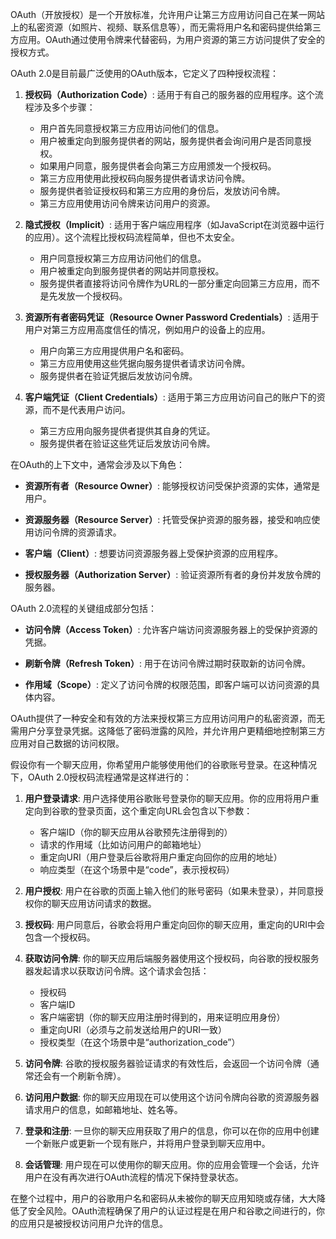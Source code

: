 OAuth（开放授权）是一个开放标准，允许用户让第三方应用访问自己在某一网站上的私密资源（如照片、视频、联系信息等），而无需将用户名和密码提供给第三方应用。OAuth通过使用令牌来代替密码，为用户资源的第三方访问提供了安全的授权方式。

OAuth 2.0是目前最广泛使用的OAuth版本，它定义了四种授权流程：

1. **授权码（Authorization Code）**:
   适用于有自己的服务器的应用程序。这个流程涉及多个步骤：
   
   - 用户首先同意授权第三方应用访问他们的信息。
   - 用户被重定向到服务提供者的网站，服务提供者会询问用户是否同意授权。
   - 如果用户同意，服务提供者会向第三方应用颁发一个授权码。
   - 第三方应用使用此授权码向服务提供者请求访问令牌。
   - 服务提供者验证授权码和第三方应用的身份后，发放访问令牌。
   - 第三方应用使用访问令牌来访问用户的资源。

2. **隐式授权（Implicit）**:
   适用于客户端应用程序（如JavaScript在浏览器中运行的应用）。这个流程比授权码流程简单，但也不太安全。
   
   - 用户同意授权第三方应用访问他们的信息。
   - 用户被重定向到服务提供者的网站并同意授权。
   - 服务提供者直接将访问令牌作为URL的一部分重定向回第三方应用，而不是先发放一个授权码。

3. **资源所有者密码凭证（Resource Owner Password Credentials）**:
   适用于用户对第三方应用高度信任的情况，例如用户的设备上的应用。
   
   - 用户向第三方应用提供用户名和密码。
   - 第三方应用使用这些凭据向服务提供者请求访问令牌。
   - 服务提供者在验证凭据后发放访问令牌。

4. **客户端凭证（Client Credentials）**:
   适用于第三方应用访问自己的账户下的资源，而不是代表用户访问。
   
   - 第三方应用向服务提供者提供其自身的凭证。
   - 服务提供者在验证这些凭证后发放访问令牌。

在OAuth的上下文中，通常会涉及以下角色：

- **资源所有者（Resource Owner）**:
  能够授权访问受保护资源的实体，通常是用户。

- **资源服务器（Resource Server）**:
  托管受保护资源的服务器，接受和响应使用访问令牌的资源请求。

- **客户端（Client）**:
  想要访问资源服务器上受保护资源的应用程序。

- **授权服务器（Authorization Server）**:
  验证资源所有者的身份并发放令牌的服务器。

OAuth 2.0流程的关键组成部分包括：

- **访问令牌（Access Token）**:
  允许客户端访问资源服务器上的受保护资源的凭据。

- **刷新令牌（Refresh Token）**:
  用于在访问令牌过期时获取新的访问令牌。

- **作用域（Scope）**:
  定义了访问令牌的权限范围，即客户端可以访问资源的具体内容。

OAuth提供了一种安全和有效的方法来授权第三方应用访问用户的私密资源，而无需用户分享登录凭据。这降低了密码泄露的风险，并允许用户更精细地控制第三方应用对自己数据的访问权限。



假设你有一个聊天应用，你希望用户能够使用他们的谷歌账号登录。在这种情况下，OAuth 2.0授权码流程通常是这样进行的：

1. **用户登录请求**:
   用户选择使用谷歌账号登录你的聊天应用。你的应用将用户重定向到谷歌的登录页面，这个重定向URL会包含以下参数：
   
   - 客户端ID（你的聊天应用从谷歌预先注册得到的）
   - 请求的作用域（比如访问用户的邮箱地址）
   - 重定向URI（用户登录后谷歌将用户重定向回你的应用的地址）
   - 响应类型（在这个场景中是“code”，表示授权码）

2. **用户授权**:
   用户在谷歌的页面上输入他们的账号密码（如果未登录），并同意授权你的聊天应用访问请求的数据。

3. **授权码**:
   用户同意后，谷歌会将用户重定向回你的聊天应用，重定向的URI中会包含一个授权码。

4. **获取访问令牌**:
   你的聊天应用后端服务器使用这个授权码，向谷歌的授权服务器发起请求以获取访问令牌。这个请求会包括：
   
   - 授权码
   - 客户端ID
   - 客户端密钥（你的聊天应用注册时得到的，用来证明应用身份）
   - 重定向URI（必须与之前发送给用户的URI一致）
   - 授权类型（在这个场景中是“authorization_code”）

5. **访问令牌**:
   谷歌的授权服务器验证请求的有效性后，会返回一个访问令牌（通常还会有一个刷新令牌）。

6. **访问用户数据**:
   你的聊天应用现在可以使用这个访问令牌向谷歌的资源服务器请求用户的信息，如邮箱地址、姓名等。

7. **登录和注册**:
   一旦你的聊天应用获取了用户的信息，你可以在你的应用中创建一个新账户或更新一个现有账户，并将用户登录到聊天应用中。

8. **会话管理**:
   用户现在可以使用你的聊天应用。你的应用会管理一个会话，允许用户在没有再次进行OAuth流程的情况下保持登录状态。

在整个过程中，用户的谷歌用户名和密码从未被你的聊天应用知晓或存储，大大降低了安全风险。OAuth流程确保了用户的认证过程是在用户和谷歌之间进行的，你的应用只是被授权访问用户允许的信息。
